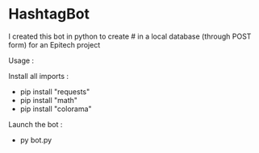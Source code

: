 # HashtagBot
I created this bot in python to create # in a local database (through POST form) for an Epitech project

Usage : 

 Install all imports :
+ pip install "requests"
+ pip install "math"
+ pip install "colorama"

 Launch the bot :
+ py bot.py
